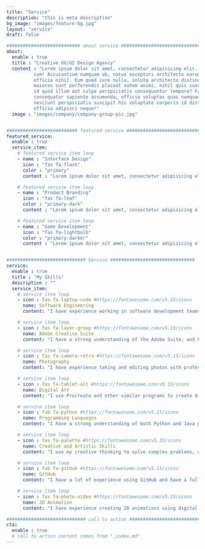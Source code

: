 ```yaml
---
title: "Service"
description: "this is meta description"
bg_image: "images/feature-bg.jpg"
layout: "service"
draft: false

########################### about service #############################
about:
  enable : true
  title : "Creative UX/UI Design Agency"
  content : "Lorem ipsum dolor sit amet, consectetur adipisicing elit. Voluptate soluta corporis odit, optio
          cum! Accusantium numquam ab, natus excepturi architecto earum ipsa aliquam, illum, omnis rerum, eveniet
          officia nihil. Eum quod iure nulla, soluta architecto distinctio. Nesciunt odio ullam expedita, neque fugit
          maiores sunt perferendis placeat autem animi, nihil quis suscipit quibusdam ut reiciendis doloribus natus nemo
          id quod illum aut culpa perspiciatis consequuntur tempore? Facilis nam vitae iure quisquam eius harum
          consequatur sapiente assumenda, officia voluptas quas numquam placeat, alias molestias nisi laudantium
          nesciunt perspiciatis suscipit hic voluptate corporis id distinctio earum. Dolor reprehenderit fuga dolore
          officia adipisci neque!"
  image : "images/company/company-group-pic.jpg"


########################## featured service ############################
featured_service:
  enable : true
  service_item:
    # featured service item loop
    - name : "Interface Design"
      icon : "fas fa-flask"
      color : "primary"
      content : "Lorem ipsum dolor sit amet, consectetur adipisicing elit. Saepe enim impedit repudiandae omnis est temporibus."

    # featured service item loop
    - name : "Product Branding"
      icon : "fas fa-leaf"
      color : "primary-dark"
      content : "Lorem ipsum dolor sit amet, consectetur adipisicing elit. Saepe enim impedit repudiandae omnis est temporibus."

    # featured service item loop
    - name : "Game Development"
      icon : "fas fa-lightbulb"
      color : "primary-darker"
      content : "Lorem ipsum dolor sit amet, consectetur adipisicing elit. Saepe enim impedit repudiandae omnis est temporibus."


############################# Service ###############################
service:
  enable : true
  title : "My Skills"
  description : ""
  service_item:
    # service item loop
    - icon : fas fa-laptop-code #https://fontawesome.com/v5.15/icons
      name: Software Engineering
      content: "I have experience working in software development teams using agile scrum methodology in order to complete projects."

    # service item loop
    - icon : fas fa-layer-group #https://fontawesome.com/v5.15/icons
      name: Adobe Creative Suite
      content: "I have a strong understanding of the Adobe Suite, and have the most experience with Photoshop, Premiere Pro, and Illustrator."

    # service item loop
    - icon : fas fa-camera-retro #https://fontawesome.com/v5.15/icons
      name: Photography
      content: "I have experience taking and editing photos with professional cameras. I also have experience working in studios and darkrooms."

    # service item loop
    - icon : fas fa-tablet-alt #https://fontawesome.com/v5.15/icons
      name: Digital Art
      content: "I use Procreate and other similar programs to create digital art. This includes, but is not limited to, portraits, concept art, and calligraphy."

    # service item loop
    - icon : fab fa-python #https://fontawesome.com/v5.15/icons
      name: Programming Languages
      content: "I have a strong understanding of both Python and Java programming languages. I also have a more basic understanding of Javascript, C, C++, and C#."

    # service item loop
    - icon : fas fa-palette #https://fontawesome.com/v5.15/icons
      name: Creative and Artistic Skills
      content: "I use my creative thinking to solve complex problems, and utilize my artistic skills to mkae visually appealing projects."

    # service item loop
    - icon : fab fa-github #https://fontawesome.com/v5.15/icons
      name: GitHub
      content: "I have a lot of experience using GitHub and have a full understanding of the GitHub flow model and best practices."

    # service item loop
    - icon : fas fa-photo-video #https://fontawesome.com/v5.15/icons
      name: 2D Animation
      content: "I have experience creating 2D animations using digital programs like Procreate and Sketchbook."

############################# call to action #################################
cta:
  enable : true
  # call to action content comes from "_index.md"
---
```

